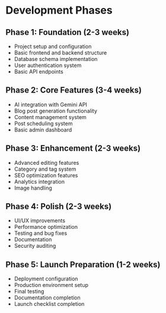 # Development Phases

## Phase 1: Foundation (2-3 weeks)
- Project setup and configuration
- Basic frontend and backend structure
- Database schema implementation
- User authentication system
- Basic API endpoints

## Phase 2: Core Features (3-4 weeks)
- AI integration with Gemini API
- Blog post generation functionality
- Content management system
- Post scheduling system
- Basic admin dashboard

## Phase 3: Enhancement (2-3 weeks)
- Advanced editing features
- Category and tag system
- SEO optimization features
- Analytics integration
- Image handling

## Phase 4: Polish (2-3 weeks)
- UI/UX improvements
- Performance optimization
- Testing and bug fixes
- Documentation
- Security auditing

## Phase 5: Launch Preparation (1-2 weeks)
- Deployment configuration
- Production environment setup
- Final testing
- Documentation completion
- Launch checklist completion 